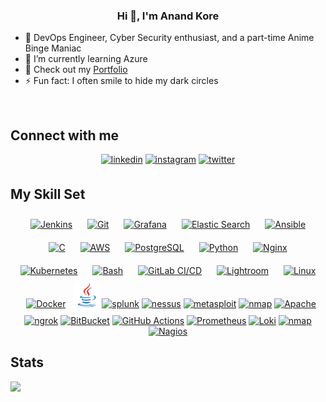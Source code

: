 
### <div  align="center">Hi 👋, I'm Anand Kore</div>

- 🔭 DevOps Engineer, Cyber Security enthusiast, and a part-time Anime Binge Maniac
- 🌱 I’m currently learning Azure
- 📄 Check out my [Portfolio](https://theoneoh1.github.io/akore-devops/) 
- ⚡ Fun fact: I often smile to hide my dark circles

  

<br/>

## Connect with me
<div  align="center">
<a  href="https://linkedin.com/in/anandkore101"  target="_blank">
<img  src="https://img.shields.io/badge/linkedin-%231E77B5.svg?&style=for-the-badge&logo=linkedin&logoColor=white" alt=linkedin style="margin-bottom: 5px;"/></a>
<a  href="https://instagram.com/TheOneOh1"  target="_blank">
<img src="https://img.shields.io/badge/instagram-%23000000.svg?&style=for-the-badge&logo=instagram&logoColor=white"  alt=instagram style="margin-bottom: 5px;"/></a>
<a href="https://twitter.com/TheOneOh_1"  target="_blank">
<img src="https://img.shields.io/badge/twitter-%2300acee.svg?&style=for-the-badge&logo=twitter&logoColor=white" alt=twitter style="margin-bottom: 5px;"/></a>
</div>


## My Skill Set

<div  align="center">

<a  href="https://www.jenkins.io/"  target="_blank"><img  style="margin: 10px"  src="https://profilinator.rishav.dev/skills-assets/jenkins-icon.svg"  alt="Jenkins"  height="50"  /></a>
<a  href="https://github.com/"  target="_blank"><img  style="margin: 10px"  src="https://profilinator.rishav.dev/skills-assets/git-scm-icon.svg"  alt="Git"  height="50"  /></a>
<a  href="https://grafana.com/"  target="_blank"><img  style="margin: 10px"  src="https://profilinator.rishav.dev/skills-assets/grafana.png"  alt="Grafana"  height="50"  /></a>
<a  href="https://www.elastic.co/"  target="_blank"><img  style="margin: 10px"  src="https://profilinator.rishav.dev/skills-assets/elasticsearch.png"  alt="Elastic Search"  height="50"  /></a>
<a  href="https://www.ansible.com/"  target="_blank"><img  style="margin: 10px"  src="https://icon.icepanel.io/Technology/png-shadow-512/Ansible.png"  alt="Ansible"  height="50"  /></a>
<a  href="https://www.cprogramming.com/"  target="_blank"><img  style="margin: 10px"  src="https://profilinator.rishav.dev/skills-assets/c-original.svg"  alt="C"  height="50"  /></a>
<a  href="https://aws.amazon.com/"  target="_blank"><img  style="margin: 10px"  src="https://uxwing.com/wp-content/themes/uxwing/download/brands-and-social-media/aws-icon.png"  alt="AWS"  height="50"  /></a>
<a  href="https://www.postgresql.org/"  target="_blank"><img  style="margin: 10px"  src="https://profilinator.rishav.dev/skills-assets/postgresql-original-wordmark.svg"  alt="PostgreSQL"  height="50"  /></a>
<a  href="https://www.python.org/"  target="_blank"><img  style="margin: 10px"  src="https://profilinator.rishav.dev/skills-assets/python-original.svg"  alt="Python"  height="50"  /></a>
<a  href="https://www.nginx.com/"  target="_blank"><img  style="margin: 10px"  src="https://profilinator.rishav.dev/skills-assets/nginx-original.svg"  alt="Nginx"  height="50"  /></a>
<a  href="https://kubernetes.io/"  target="_blank"><img  style="margin: 10px"  src="https://profilinator.rishav.dev/skills-assets/kubernetes-icon.svg"  alt="Kubernetes"  height="50"  /></a>
<a  href="https://www.gnu.org/software/bash/"  target="_blank"><img  style="margin: 10px"  src="https://profilinator.rishav.dev/skills-assets/gnu_bash-icon.svg"  alt="Bash"  height="50"  /></a>
<a  href="https://about.gitlab.com/"  target="_blank"><img  style="margin: 10px"  src="https://profilinator.rishav.dev/skills-assets/gitlab.svg"  alt="GitLab CI/CD"  height="50"  /></a>
<a  href="https://www.adobe.com/products/photoshop-lightroom.html"  target="_blank"><img  style="margin: 10px"  src="https://profilinator.rishav.dev/skills-assets/lightroom.png"  alt="Lightroom"  height="50"  /></a>
<a  href="https://www.linux.org/"  target="_blank"><img  style="margin: 10px"  src="https://profilinator.rishav.dev/skills-assets/linux-original.svg"  alt="Linux"  height="50"  /></a>
<a  href="https://www.docker.com/"  target="_blank"><img  style="margin: 10px"  src="https://profilinator.rishav.dev/skills-assets/docker-original-wordmark.svg"  alt="Docker"  height="50"  /></a>
<a href="https://www.java.com" target="_blank" rel="noreferrer"> <img src="https://raw.githubusercontent.com/devicons/devicon/master/icons/java/java-original.svg" alt="java" width="40" height="40"/></a>
<a href="https://www.splunk.com/" target="_blank" rel="noreferrer"> <img src="https://www.splunk.com/content/dam/splunk2/images/2020-splunk-planet.svg" alt="splunk" width="40" height="40"/></a>
<a href="https://www.tenable.com/products/nessus" target="_blank" rel="noreferrer"> <img src="https://www.airslate.com/preview/explorebots/security/nessus.svg" alt="nessus" width="40" height="40"/></a>
<a href="https://www.metasploit.com/" target="_blank" rel="noreferrer"> <img src="https://www.kali.org/tools/metasploit-framework/images/metasploit-framework-logo.svg" alt="metasploit" width="40" height="40"/></a>
<a href="https://nmap.org" target="_blank" rel="noreferrer"> <img src="https://www.scottbrownconsulting.com/wp-content/uploads/2018/11/nmap.png" alt="nmap" width="40" height="40"/></a>
<a href="https://httpd.apache.org/" target="_blank" rel="noreferrer"> <img src="https://www.svgrepo.com/show/353400/apache.svg" alt="Apache" width="40" height="40"/></a>
<a href="https://ngrok.com/" target="_blank" rel="noreferrer"> <img src="https://raw.githubusercontent.com/philnash/ngrok-for-vscode/main/images/icon.png" alt="ngrok" width="40" height="40"/></a>
<a href="https://bitbucket.org/" target="_blank" rel="noreferrer"> <img src="https://cdn.iconscout.com/icon/free/png-512/free-bitbucket-8-1175256.png?f=webp&w=256" alt="BitBucket" width="40" height="40"/></a>
<a href="https://github.com/features/actions" target="_blank" rel="noreferrer"> <img src="https://icon.icepanel.io/Technology/svg/GitHub-Actions.svg" alt="GitHub Actions" width="40" height="40"/></a>
<a href="https://prometheus.io/" target="_blank" rel="noreferrer"> <img src="https://icon.icepanel.io/Technology/svg/Prometheus.svg" alt="Prometheus" width="40" height="40"/></a>
<a href="https://grafana.com/oss/loki/" target="_blank" rel="noreferrer"> <img src="https://miro.medium.com/v2/resize:fit:720/format:webp/0*CAx__1QzoBEVM8Cy.jpeg" alt="Loki" width="40" height="40"/></a>
<a href="https://nmap.org" target="_blank" rel="noreferrer"> <img src="https://www.scottbrownconsulting.com/wp-content/uploads/2018/11/nmap.png" alt="nmap" width="40" height="40"/></a>
<a href="https://nmap.org" target="_blank" rel="noreferrer"> <img src="https://banner2.cleanpng.com/20180927/kyq/kisspng-nagios-company-computer-icons-business-beacon-reti-nagios-enterprises-launches-live-nagios-training-5bad622b2e3033.4484641615380895151892.jpg" alt="Nagios" width="40" height="40"/></a>
</div>


## Stats
<div  align="left"><img  src="https://github-readme-stats.vercel.app/api/top-langs/?username=theoneoh1&theme=radical&layout=compact"  align="left"  /></div>
</div>
